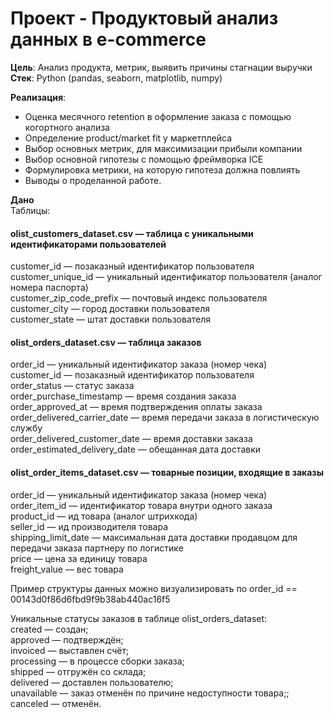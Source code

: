 # Проект - Продуктовый анализ данных в e-commerce
**Цель**: Анализ продукта, метрик, выявить причины стагнации выручки 
**Стек**: Python (pandas, seaborn, matplotlib, numpy)

**Реализация**:  
- Оценка месячного retention в оформление заказа с помощью когортного анализа
- Определение product/market fit у маркетплейса
- Выбор основных метрик, для максимизации прибыли компании
- Выбор основной гипотезы с помощью фреймворка ICE
- Формулировка метрики, на которую гипотеза должна повлиять
- Выводы о проделанной работе.  
  
**Дано**   
Таблицы:

#### olist_customers_dataset.csv — таблица с уникальными идентификаторами пользователей
customer_id — позаказный идентификатор пользователя  
customer_unique_id — уникальный идентификатор пользователя (аналог номера паспорта)  
customer_zip_code_prefix — почтовый индекс пользователя  
customer_city — город доставки пользователя  
customer_state — штат доставки пользователя  

#### olist_orders_dataset.csv —  таблица заказов  
order_id — уникальный идентификатор заказа (номер чека)  
customer_id — позаказный идентификатор пользователя  
order_status — статус заказа  
order_purchase_timestamp — время создания заказа  
order_approved_at — время подтверждения оплаты заказа  
order_delivered_carrier_date — время передачи заказа в логистическую службу  
order_delivered_customer_date — время доставки заказа  
order_estimated_delivery_date — обещанная дата доставки  

#### olist_order_items_dataset.csv — товарные позиции, входящие в заказы  
order_id — уникальный идентификатор заказа (номер чека)  
order_item_id — идентификатор товара внутри одного заказа  
product_id — ид товара (аналог штрихкода)  
seller_id — ид производителя товара  
shipping_limit_date — максимальная дата доставки продавцом для передачи заказа партнеру по логистике  
price — цена за единицу товара  
freight_value — вес товара   

Пример структуры данных можно визуализировать по order_id == 00143d0f86d6fbd9f9b38ab440ac16f5  

Уникальные статусы заказов в таблице olist_orders_dataset:  
created — создан;  
approved — подтверждён;  
invoiced — выставлен счёт;  
processing — в процессе сборки заказа;  
shipped — отгружён со склада;  
delivered — доставлен пользователю;  
unavailable — заказ отменён по причине недоступности товара;;  
canceled — отменён.  
